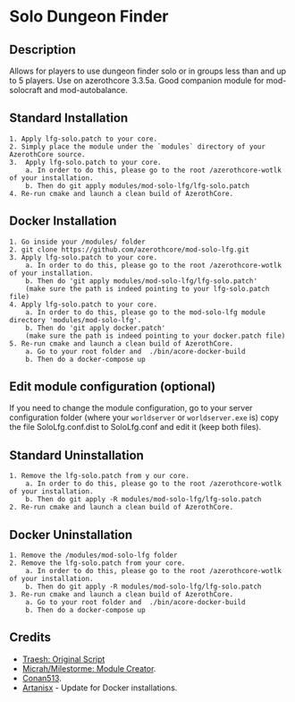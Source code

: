 # Solo Dungeon Finder

## Description

Allows for players to use dungeon finder solo or in groups less than and up to 5 players. Use on azerothcore 3.3.5a. Good companion module for mod-solocraft and mod-autobalance.

## Standard Installation
```
1. Apply lfg-solo.patch to your core.
2. Simply place the module under the `modules` directory of your AzerothCore source.
3.  Apply lfg-solo.patch to your core.
    a. In order to do this, please go to the root /azerothcore-wotlk of your installation.
    b. Then do git apply modules/mod-solo-lfg/lfg-solo.patch 
4. Re-run cmake and launch a clean build of AzerothCore.
```

## Docker Installation
```
1. Go inside your /modules/ folder
2. git clone https://github.com/azerothcore/mod-solo-lfg.git
3. Apply lfg-solo.patch to your core.
    a. In order to do this, please go to the root /azerothcore-wotlk of your installation.
    b. Then do 'git apply modules/mod-solo-lfg/lfg-solo.patch' 
    (make sure the path is indeed pointing to your lfg-solo.patch file)
4. Apply lfg-solo.patch to your core.
    a. In order to do this, please go to the mod-solo-lfg module directory 'modules/mod-solo-lfg'.
    b. Then do 'git apply docker.patch' 
    (make sure the path is indeed pointing to your docker.patch file)
5. Re-run cmake and launch a clean build of AzerothCore.
    a. Go to your root folder and  ./bin/acore-docker-build
    b. Then do a docker-compose up
```

## Edit module configuration (optional)

If you need to change the module configuration, go to your server configuration folder (where your `worldserver` or `worldserver.exe` is)
copy the file SoloLfg.conf.dist to SoloLfg.conf and edit it (keep both files).

## Standard Uninstallation
```
1. Remove the lfg-solo.patch from y our core.
    a. In order to do this, please go to the root /azerothcore-wotlk of your installation.
    b. Then do git apply -R modules/mod-solo-lfg/lfg-solo.patch 
2. Re-run cmake and launch a clean build of AzerothCore.
```

## Docker Uninstallation
```
1. Remove the /modules/mod-solo-lfg folder
2. Remove the lfg-solo.patch from your core.
    a. In order to do this, please go to the root /azerothcore-wotlk of your installation.
    b. Then do git apply -R modules/mod-solo-lfg/lfg-solo.patch 
3. Re-run cmake and launch a clean build of AzerothCore.
    a. Go to your root folder and  ./bin/acore-docker-build
    b. Then do a docker-compose up
```


## Credits
*  [Traesh: Original Script](https://github.com/Traesh)
*  [Micrah/Milestorme: Module Creator](https://github.com/milestorme).
*  [Conan513](https://github.com/conan513).
*  [Artanisx](https://github.com/Artanisx) - Update for Docker installations.
